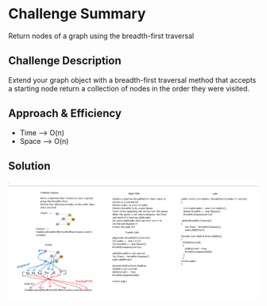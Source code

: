 # Challenge Summary
<!-- Short summary or background information -->
Return nodes of a graph using the breadth-first traversal

## Challenge Description
<!-- Description of the challenge -->
Extend your graph object with a breadth-first traversal method that accepts a starting node return a collection of nodes in the order they were visited.
## Approach & Efficiency
<!-- What approach did you take? Why? What is the Big O space/time for this approach? -->
- Time --> O(n)
- Space --> O(n)

## Solution
<!-- Embedded whiteboard image -->
![Image](assets/visual.png)